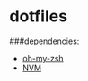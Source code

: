 # dotfiles

###dependencies:
- [oh-my-zsh](https://github.com/robbyrussell/oh-my-zsh)
- [NVM](https://github.com/creationix/nvm#system-version-of-node)
